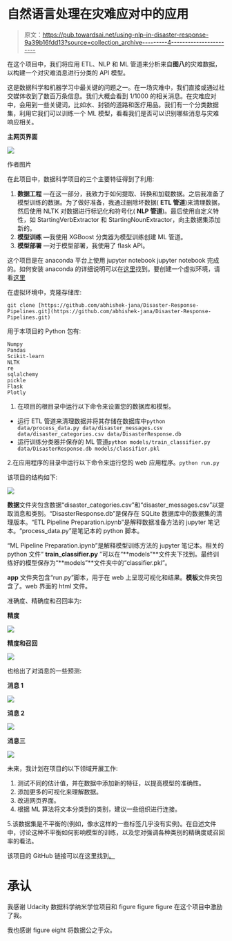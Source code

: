 # 自然语言处理在灾难应对中的应用

> 原文：<https://pub.towardsai.net/using-nlp-in-disaster-response-9a39b16fdd13?source=collection_archive---------4----------------------->

在这个项目中，我们将应用 ETL、NLP 和 ML 管道来分析来自**图八**的灾难数据，以构建一个对灾难消息进行分类的 API 模型。

这是数据科学和机器学习中最关键的问题之一。在一场灾难中，我们直接或通过社交媒体收到了数百万条信息。我们大概会看到 1/1000 的相关消息。在灾难应对中，会用到一些关键词，比如水、封锁的道路和医疗用品。我们有一个分类数据集，利用它我们可以训练一个 ML 模型，看看我们是否可以识别哪些消息与灾难响应相关。

**主网页界面**

![](img/8a672b174d0090e5a6911c42fbe8bf36.png)

作者图片

在此项目中，数据科学项目的三个主要特征得到了利用:

1.  **数据工程** —在这一部分，我致力于如何提取、转换和加载数据。之后我准备了模型训练的数据。为了做好准备，我通过删除坏数据( **ETL 管道**)来清理数据，然后使用 NLTK 对数据进行标记化和符号化( **NLP 管道**)。最后使用自定义特性，如 StartingVerbExtractor 和 StartingNounExtractor，向主数据集添加新的。
2.  **模型训练** —我使用 XGBoost 分类器为模型训练创建 ML 管道。
3.  **模型部署** —对于模型部署，我使用了 flask API。

这个项目是在 anaconda 平台上使用 jupyter notebook jupyter notebook 完成的。如何安装 anaconda 的详细说明可以在[这里](https://docs.conda.io/projects/conda/en/latest/user-guide/install/index.html)找到。要创建一个虚拟环境，请看[这里](https://docs.conda.io/projects/conda/en/latest/user-guide/tasks/manage-environments.html)

在虚拟环境中，克隆存储库:

```
git clone [https://github.com/abhishek-jana/Disaster-Response-Pipelines.git](https://github.com/abhishek-jana/Disaster-Response-Pipelines.git)
```

用于本项目的 Python 包有:

```
Numpy 
Pandas 
Scikit-learn 
NLTK 
re 
sqlalchemy 
pickle 
Flask 
Plotly
```

1.  在项目的根目录中运行以下命令来设置您的数据库和模型。

*   运行 ETL 管道来清理数据并将其存储在数据库中`python data/process_data.py data/disaster_messages.csv data/disaster_categories.csv data/DisasterResponse.db`
*   运行训练分类器并保存的 ML 管道`python models/train_classifier.py data/DisasterResponse.db models/classifier.pkl`

2.在应用程序的目录中运行以下命令来运行您的 web 应用程序。`python run.py`

该项目的结构如下:

![](img/45a3d50f7bbafecafd2050f355bdb8fe.png)

**数据**文件夹包含数据“disaster_categories.csv”和“disaster_messages.csv”以提取消息和类别。“DisasterResponse.db”是保存在 SQLite 数据库中的数据集的清理版本。“ETL Pipeline Preparation.ipynb”是解释数据准备方法的 jupyter 笔记本。“process_data.py”是笔记本的 python 脚本。

“ML Pipeline Preparation.ipynb”是解释模型训练方法的 jupyter 笔记本。相关的 python 文件“ **train_classifier.py** ”可以在“**models”**文件夹下找到。最终训练好的模型保存为“**models”**文件夹中的“classifier.pkl”。

**app** 文件夹包含“run.py”脚本，用于在 web 上呈现可视化和结果。**模板**文件夹包含了。web 界面的 html 文件。

准确度、精确度和召回率为:

**精度**

![](img/6fceb54bf8dc83bb35e8ed624dc8f269.png)

**精度和召回**

![](img/0f8239fa426703176a0928fc4686109b.png)

也给出了对消息的一些预测:

**消息 1**

![](img/1e3350ca107b13c0e54d1752b50958dc.png)

**消息 2**

![](img/31372ce0268bb84a833f1e6e4963160a.png)

**消息三**

![](img/422073123cb6eb9c08eb52be62edf425.png)

未来，我计划在项目的以下领域开展工作:

1.  测试不同的估计值，并在数据中添加新的特征，以提高模型的准确性。
2.  添加更多的可视化来理解数据。
3.  改进网页界面。
4.  根据 ML 算法将文本分类到的类别，建议一些组织进行连接。

5.该数据集是不平衡的(例如，像水这样的一些标签几乎没有实例)。在自述文件中，讨论这种不平衡如何影响模型的训练，以及您对强调各种类别的精确度或召回率的看法。

该项目的 GitHub 链接可以在这里找到[。](https://github.com/abhishek-jana/Disaster-Response-Pipelines/tree/main)

# 承认

我感谢 Udacity 数据科学纳米学位项目和 figure figure figure 在这个项目中激励了我。

我也感谢 figure eight 将数据公之于众。